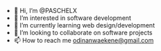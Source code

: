 - 👋 Hi, I’m @PASCHELX
- 👀 I’m interested in software development 
- 🌱 I’m currently learning web design/development 
- 💞️ I’m looking to collaborate on software projects 
- 📫 How to reach me odinanwaekene@gmail.com

<!---
PASCHELX/PASCHELX is a ✨ special ✨ repository because its `README.md` (this file) appears on your GitHub profile.
You can click the Preview link to take a look at your changes.
--->
